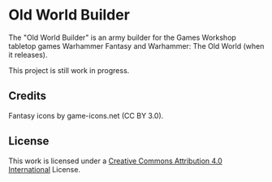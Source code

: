 # Old World Builder

The "Old World Builder" is an army builder for the Games Workshop tabletop games Warhammer Fantasy and Warhammer: The Old World (when it releases).

This project is still work in progress.

## Credits

Fantasy icons by game-icons.net (CC BY 3.0).

## License

This work is licensed under a [Creative Commons Attribution 4.0 International](https://creativecommons.org/licenses/by/4.0/) License.
